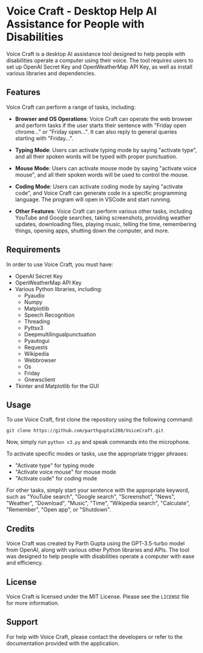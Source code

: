 # Voice Craft - Desktop Help AI Assistance for People with Disabilities

Voice Craft is a desktop AI assistance tool designed to help people with disabilities operate a computer using their voice. The tool requires users to set up OpenAI Secret Key and OpenWeatherMap API Key, as well as install various libraries and dependencies.

## Features

Voice Craft can perform a range of tasks, including:

- **Browser and OS Operations**: Voice Craft can operate the web browser and perform tasks if the user starts their sentence with "Friday open chrome..." or "Friday open...". It can also reply to general queries starting with "Friday...".

- **Typing Mode**: Users can activate typing mode by saying "activate type", and all their spoken words will be typed with proper punctuation.

- **Mouse Mode**: Users can activate mouse mode by saying "activate voice mouse", and all their spoken words will be used to control the mouse.

- **Coding Mode**: Users can activate coding mode by saying "activate code", and Voice Craft can generate code in a specific programming language. The program will open in VSCode and start running.

- **Other Features**: Voice Craft can perform various other tasks, including YouTube and Google searches, taking screenshots, providing weather updates, downloading files, playing music, telling the time, remembering things, opening apps, shutting down the computer, and more. 

## Requirements

In order to use Voice Craft, you must have:

- OpenAI Secret Key
- OpenWeatherMap API Key
- Various Python libraries, including:
  - Pyaudio
  - Numpy
  - Matplotlib
  - Speech Recognition
  - Threading
  - Pyttsx3
  - Deepmultilingualpunctuation
  - Pyautogui
  - Requests
  - Wikipedia
  - Webbrowser
  - Os
  - Friday
  - Gnewsclient
- Tkinter and Matplotlib for the GUI

## Usage

To use Voice Craft, first clone the repository using the following command:

`git clone https://github.com/parthgupta1208/VoiceCraft.git`

Now, simply run `python v3.py` and speak commands into the microphone. 

To activate specific modes or tasks, use the appropriate trigger phrases:

- "Activate type" for typing mode
- "Activate voice mouse" for mouse mode
- "Activate code" for coding mode

For other tasks, simply start your sentence with the appropriate keyword, such as "YouTube search", "Google search", "Screenshot", "News", "Weather", "Download", "Music", "Time", "Wikipedia search", "Calculate", "Remember", "Open app", or "Shutdown".

## Credits

Voice Craft was created by Parth Gupta using the GPT-3.5-turbo model from OpenAI, along with various other Python libraries and APIs. The tool was designed to help people with disabilities operate a computer with ease and efficiency. 

## License

Voice Craft is licensed under the MIT License. Please see the `LICENSE` file for more information.

## Support

For help with Voice Craft, please contact the developers or refer to the documentation provided with the application.